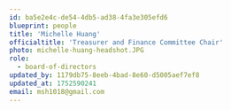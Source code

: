 ```yaml
---
id: ba5e2e4c-de54-4db5-ad38-4fa3e305efd6
blueprint: people
title: 'Michelle Huang'
officialtitle: 'Treasurer and Finance Committee Chair'
photo: michelle-huang-headshot.JPG
role:
  - board-of-directors
updated_by: 1179db75-8eeb-4bad-8e60-d5005aef7ef8
updated_at: 1752590241
email: msh1018@gmail.com
---
```

